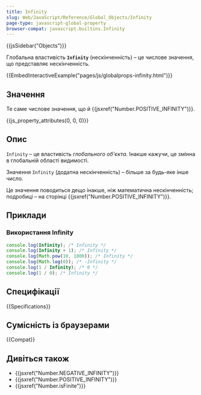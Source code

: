 ```yaml
---
title: Infinity
slug: Web/JavaScript/Reference/Global_Objects/Infinity
page-type: javascript-global-property
browser-compat: javascript.builtins.Infinity
---
```


{{jsSidebar("Objects")}}

Глобальна властивість **`Infinity`** (нескінченність) – це числове значення, що представляє нескінченність.

{{EmbedInteractiveExample("pages/js/globalprops-infinity.html")}}

## Значення

Те саме числове значення, що й {{jsxref("Number.POSITIVE_INFINITY")}}.

{{js_property_attributes(0, 0, 0)}}

## Опис

`Infinity` – це властивість _глобального об'єкта_. Інакше кажучи, це змінна в глобальній області видимості.

Значення `Infinity` (додатна нескінченність) – більше за будь-яке інше число.

Це значення поводиться дещо інакше, ніж математична нескінченність; подробиці – на сторінці {{jsxref("Number.POSITIVE_INFINITY")}}.

## Приклади

### Використання Infinity

```js
console.log(Infinity); /* Infinity */
console.log(Infinity + 1); /* Infinity */
console.log(Math.pow(10, 1000)); /* Infinity */
console.log(Math.log(0)); /* -Infinity */
console.log(1 / Infinity); /* 0 */
console.log(1 / 0); /* Infinity */
```

## Специфікації

{{Specifications}}

## Сумісність із браузерами

{{Compat}}

## Дивіться також

- {{jsxref("Number.NEGATIVE_INFINITY")}}
- {{jsxref("Number.POSITIVE_INFINITY")}}
- {{jsxref("Number.isFinite")}}
